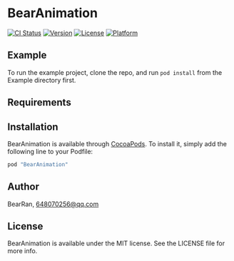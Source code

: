 # BearAnimation

[![CI Status](http://img.shields.io/travis/BearRan/BearAnimation.svg?style=flat)](https://travis-ci.org/BearRan/BearAnimation)
[![Version](https://img.shields.io/cocoapods/v/BearAnimation.svg?style=flat)](http://cocoapods.org/pods/BearAnimation)
[![License](https://img.shields.io/cocoapods/l/BearAnimation.svg?style=flat)](http://cocoapods.org/pods/BearAnimation)
[![Platform](https://img.shields.io/cocoapods/p/BearAnimation.svg?style=flat)](http://cocoapods.org/pods/BearAnimation)

## Example

To run the example project, clone the repo, and run `pod install` from the Example directory first.

## Requirements

## Installation

BearAnimation is available through [CocoaPods](http://cocoapods.org). To install
it, simply add the following line to your Podfile:

```ruby
pod "BearAnimation"
```

## Author

BearRan, 648070256@qq.com

## License

BearAnimation is available under the MIT license. See the LICENSE file for more info.
